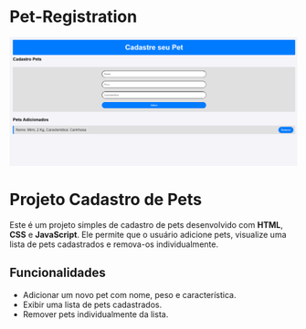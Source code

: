 # Pet-Registration
![Tela do Projeto - Cadastro de Pets](./assets/pet.png)
# Projeto Cadastro de Pets

Este é um projeto simples de cadastro de pets desenvolvido com **HTML**, **CSS** e **JavaScript**. Ele permite que o usuário adicione pets, visualize uma lista de pets cadastrados e remova-os individualmente.

## Funcionalidades

- Adicionar um novo pet com nome, peso e característica.
- Exibir uma lista de pets cadastrados.
- Remover pets individualmente da lista.




